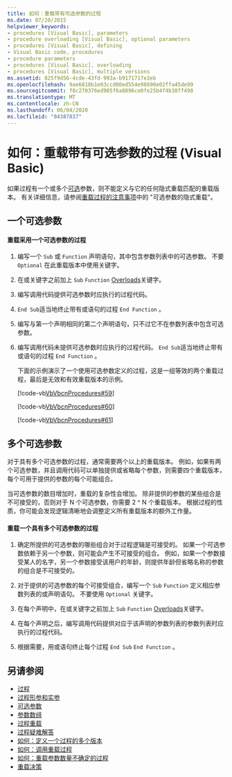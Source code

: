 ```yaml
---
title: 如何：重载带有可选参数的过程
ms.date: 07/20/2015
helpviewer_keywords:
- procedures [Visual Basic], parameters
- procedure overloading [Visual Basic], optional parameters
- procedures [Visual Basic], defining
- Visual Basic code, procedures
- procedure parameters
- procedures [Visual Basic], overloading
- procedures [Visual Basic], multiple versions
ms.assetid: 825f9d56-4cde-43fd-993a-b9171717e2eb
ms.openlocfilehash: 9ae6818b1e03ccd00ed554e98690e02ffa45de99
ms.sourcegitcommit: f8c270376ed905f6a8896ce0fe25b4f4b38ff498
ms.translationtype: MT
ms.contentlocale: zh-CN
ms.lasthandoff: 06/04/2020
ms.locfileid: "84387837"
---
```

# <a name="how-to-overload-a-procedure-that-takes-optional-parameters-visual-basic"></a>如何：重载带有可选参数的过程 (Visual Basic)
如果过程有一个或多个[可选](../../../language-reference/modifiers/optional.md)参数，则不能定义与它的任何隐式重载匹配的重载版本。 有关详细信息，请参阅[重载过程的注意事项](./considerations-in-overloading-procedures.md)中的 "可选参数的隐式重载"。  
  
## <a name="one-optional-parameter"></a>一个可选参数  
  
#### <a name="to-overload-a-procedure-that-takes-one-optional-parameter"></a>重载采用一个可选参数的过程  
  
1. 编写一个 `Sub` 或 `Function` 声明语句，其中包含参数列表中的可选参数。 不要 `Optional` 在此重载版本中使用关键字。  
  
2. 在或关键字之前加上 `Sub` `Function` [Overloads](../../../language-reference/modifiers/overloads.md)关键字。  
  
3. 编写调用代码提供可选参数时应执行的过程代码。  
  
4. `End Sub`适当地终止带有或语句的过程 `End Function` 。  
  
5. 编写与第一个声明相同的第二个声明语句，只不过它不在参数列表中包含可选参数。  
  
6. 编写调用代码未提供可选参数时应执行的过程代码。 `End Sub`适当地终止带有或语句的过程 `End Function` 。  
  
     下面的示例演示了一个使用可选参数定义的过程，这是一组等效的两个重载过程，最后是无效和有效重载版本的示例。  
  
     [!code-vb[VbVbcnProcedures#59](~/samples/snippets/visualbasic/VS_Snippets_VBCSharp/VbVbcnProcedures/VB/Class1.vb#59)]  
  
     [!code-vb[VbVbcnProcedures#60](~/samples/snippets/visualbasic/VS_Snippets_VBCSharp/VbVbcnProcedures/VB/Class1.vb#60)]  
  
     [!code-vb[VbVbcnProcedures#61](~/samples/snippets/visualbasic/VS_Snippets_VBCSharp/VbVbcnProcedures/VB/Class1.vb#61)]  
  
## <a name="multiple-optional-parameters"></a>多个可选参数  
 对于具有多个可选参数的过程，通常需要两个以上的重载版本。 例如，如果有两个可选参数，并且调用代码可以单独提供或省略每个参数，则需要四个重载版本，每个可用于提供的参数的每个可能组合。  
  
 当可选参数的数目增加时，重载的复杂性会增加。 除非提供的参数的某些组合是不可接受的，否则对于 N 个可选参数，你需要 2 ^ N 个重载版本。 根据过程的性质，你可能会发现逻辑清晰地会调整定义所有重载版本的额外工作量。  
  
#### <a name="to-overload-a-procedure-that-takes-more-than-one-optional-parameter"></a>重载一个具有多个可选参数的过程  
  
1. 确定所提供的可选参数的哪些组合对于过程逻辑是可接受的。 如果一个可选参数依赖于另一个参数，则可能会产生不可接受的组合。 例如，如果一个参数接受某人的名字，另一个参数接受该用户的年龄，则提供年龄但省略名称的参数的组合是不可接受的。  
  
2. 对于提供的可选参数的每个可接受组合，编写一个 `Sub` `Function` 定义相应参数列表的或声明语句。 不要使用 `Optional` 关键字。  
  
3. 在每个声明中，在或关键字之前加上 `Sub` `Function` [Overloads](../../../language-reference/modifiers/overloads.md)关键字。  
  
4. 在每个声明之后，编写调用代码提供对应于该声明的参数列表的参数列表时应执行的过程代码。  
  
5. 根据需要，用或语句终止每个过程 `End Sub` `End Function` 。  
  
## <a name="see-also"></a>另请参阅

- [过程](./index.md)
- [过程形参和实参](./procedure-parameters-and-arguments.md)
- [可选参数](./optional-parameters.md)
- [参数数组](./parameter-arrays.md)
- [过程重载](./procedure-overloading.md)
- [过程疑难解答](./troubleshooting-procedures.md)
- [如何：定义一个过程的多个版本](./how-to-define-multiple-versions-of-a-procedure.md)
- [如何：调用重载过程](./how-to-call-an-overloaded-procedure.md)
- [如何：重载参数数量不确定的过程](./how-to-overload-a-procedure-that-takes-an-indefinite-number-of-parameters.md)
- [重载决策](./overload-resolution.md)
